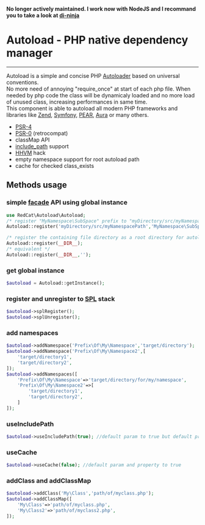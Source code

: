 **No longer actively maintained. I work now with NodeJS and I recommand you to take a look at [di-ninja](https://github.com/di-ninja/di-ninja)**

# Autoload - PHP native dependency manager
--------

 Autoload is a simple and concise PHP [Autoloader](http://php.net/autoload) based on universal conventions.  
 No more need of annoying "require\_once" at start of each php file. When needed by php code the class will be dynamicaly loaded and no more load of unused class, increasing performances in same time.   
 This component is able to autoload all modern PHP frameworks and libraries like [Zend](https://github.com/zendframework), [Symfony](https://symfony.com), [PEAR](https://pear.php.net), [Aura](http://auraphp.com) or many others.

- [PSR-4](http://www.php-fig.org/psr/psr-4/)
- [PSR-0](http://www.php-fig.org/psr/psr-0/) (retrocompat)
- classMap API
- [include_path](http://php.net/manual/fr/ini.core.php#ini.include-path) support
- [HHVM](https://en.wikipedia.org/wiki/HipHop_Virtual_Machine) hack
- empty namespace support for root autoload path
- cache for checked class_exists

Methods usage
-------------

### simple [facade](https://en.wikipedia.org/wiki/Facade_pattern) API using global instance

```php
use RedCat\Autoload\Autoload;
/* register "MyNamespace\SubSpace" prefix to "myDirectory/src/myNamespacePath" directory */
Autoload::register('myDirectory/src/myNamespacePath','MyNamespace\SubSpace');

/* register the containing file directory as a root directory for autoload */
Autoload::register(__DIR__);
/* equivalent */
Autoload::register(__DIR__,'');
```

### get global instance

```php
$autoload = Autoload::getInstance();
```

### register and unregister to [SPL](http://php.net/manual/en/book.spl.php) stack

```php
$autoload->splRegister();
$autoload->splUnregister();
```

### add namespaces

```php
$autoload->addNamespace('Prefix\Of\My\Namespace','target/directory');
$autoload->addNamespace('Prefix\Of\My\Namespace2',[
	'target/directory1',
	'target/directory2',
]);
$autoload->addNamespaces([
	'Prefix\Of\My\Namespace'=>'target/directory/for/my/namespace',
	'Prefix\Of\My\Namespace2'=>[
		'target/directory1',
		'target/directory2',
	]
]);
```

### useIncludePath

```php
$autoload->useIncludePath(true); //default param to true but default property to false
```

### useCache

```php
$autoload->useCache(false); //default param and property to true
```

### addClass and addClassMap

```php
$autoload->addClass('My\Class','path/of/myclass.php');
$autoload->addClassMap([
	'My\Class'=>'path/of/myclass.php',
	'My\Class2'=>'path/of/myclass2.php',
]);
```
